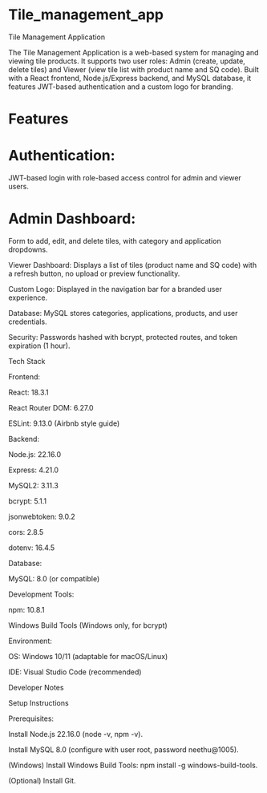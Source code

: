 # Tile_management_app
Tile Management Application

The Tile Management Application is a web-based system for managing and viewing tile products. It supports two user roles: Admin (create, update, delete tiles) and Viewer (view tile list with product name and SQ code). Built with a React frontend, Node.js/Express backend, and MySQL database, it features JWT-based authentication and a custom logo for branding.

# Features





# Authentication: 
JWT-based login with role-based access control for admin and viewer users.

# Admin Dashboard: 
Form to add, edit, and delete tiles, with category and application dropdowns.



Viewer Dashboard: Displays a list of tiles (product name and SQ code) with a refresh button, no upload or preview functionality.



Custom Logo: Displayed in the navigation bar for a branded user experience.



Database: MySQL stores categories, applications, products, and user credentials.



Security: Passwords hashed with bcrypt, protected routes, and token expiration (1 hour).

Tech Stack





Frontend:





React: 18.3.1



React Router DOM: 6.27.0



ESLint: 9.13.0 (Airbnb style guide)



Backend:





Node.js: 22.16.0



Express: 4.21.0



MySQL2: 3.11.3



bcrypt: 5.1.1



jsonwebtoken: 9.0.2



cors: 2.8.5



dotenv: 16.4.5



Database:





MySQL: 8.0 (or compatible)



Development Tools:





npm: 10.8.1



Windows Build Tools (Windows only, for bcrypt)



Environment:





OS: Windows 10/11 (adaptable for macOS/Linux)



IDE: Visual Studio Code (recommended)

Developer Notes

Setup Instructions





Prerequisites:





Install Node.js 22.16.0 (node -v, npm -v).



Install MySQL 8.0 (configure with user root, password neethu@1005).



(Windows) Install Windows Build Tools: npm install -g windows-build-tools.



(Optional) Install Git.
